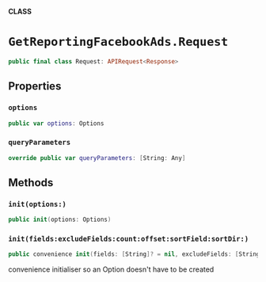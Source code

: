 **CLASS**

# `GetReportingFacebookAds.Request`

```swift
public final class Request: APIRequest<Response>
```

## Properties
### `options`

```swift
public var options: Options
```

### `queryParameters`

```swift
override public var queryParameters: [String: Any]
```

## Methods
### `init(options:)`

```swift
public init(options: Options)
```

### `init(fields:excludeFields:count:offset:sortField:sortDir:)`

```swift
public convenience init(fields: [String]? = nil, excludeFields: [String]? = nil, count: Int? = nil, offset: Int? = nil, sortField: SortField? = nil, sortDir: SortDir? = nil)
```

convenience initialiser so an Option doesn't have to be created
